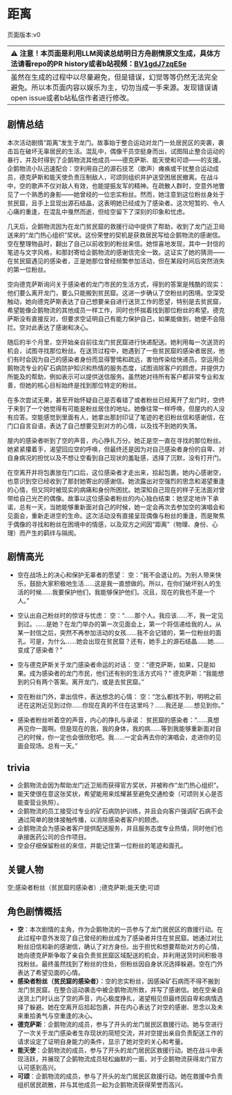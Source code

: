 # 距离
页面版本:v0
 

| :warning: 注意！本页面是利用LLM阅读总结明日方舟剧情原文生成，具体方法请看repo的PR history或者b站视频：[BV1gdJ7zqESe](https://www.bilibili.com/video/BV1gdJ7zqESe/)         |
|:----------------------------|
| 虽然在生成的过程中以尽量避免，但是错误，幻觉等等仍然无法完全避免。所以本页面内容以娱乐为主，切勿当成一手来源。发现错误请open issue或者b站私信作者进行修改。|



## 剧情总结
本次活动剧情“距离”发生于龙门。故事始于整合运动对龙门一处居民区的突袭，袭击旨在破坏无辜居民的生活。混乱中，偶像干员空挺身而出，试图阻止整合运动的暴行，并及时得到了企鹅物流其他成员——德克萨斯、能天使和可颂——的支援。企鹅物流小队迅速配合：空利用自己的源石技艺（歌声）瘫痪或干扰整合运动成员，德克萨斯和能天使负责压制敌人，可颂则组织并护送受困居民撤离。在战斗中，空的歌声不仅对敌人有效，也能提振友军的精神。在疏散人群时，空意外地瞥见了一个熟悉的身影——她曾经的一位忠实粉丝。然而，她注意到这位粉丝身处于贫民窟，且手上显现出源石结晶，这表明她已经成为了感染者。这次短暂的、令人心痛的重逢，在混乱中戛然而逝，但给空留下了深刻的印象和忧虑。

几天后，企鹅物流因为在龙门贫民窟的救援行动中提供了帮助，收到了龙门近卫局送来的“龙门热心组织”奖状。这份荣誉的契机是获救居民写给企鹅物流的感谢信。空在整理物品时，翻出了自己以前收到的粉丝来信。她惊喜地发现，其中一封信的笔迹与文字风格，和那封寄给企鹅物流的感谢信完全一致。这证实了她的猜测——在贫民窟遇见的感染者，正是她那位曾经频繁参加活动，但在某段时间后突然消失的第一位粉丝。

空向德克萨斯询问关于感染者的龙门市民的生活方式，得到的答案是残酷的现实：他们要么离开龙门，要么只能搬到贫民窟。这进一步确认了空粉丝的困境。空深受触动，她向德克萨斯表达了自己想要亲自进行送货工作的愿望，特别是去贫民窟，希望能像企鹅物流的其他成员一样工作，同时也怀揣着找到那位粉丝的希望。德克萨斯没有直接反对，但要求空证明自己有能力保护自己，如果能做到，她便不会阻拦。空对此表达了感谢和决心。

随后的半个月里，空开始亲自前往龙门贫民窟进行快递配送。她利用每一次送货的机会，试图寻找那位粉丝。在送货过程中，她遇到了一些贫民窟的感染者居民，他们有时会因为自己的感染者身份而显得警惕和疏远，害怕传染给快递员。空运用企鹅物流专业的矿石病防护知识和热情的服务态度，试图消除客户的顾虑，并提供力所能及的帮助，例如表示可以提供送信服务。虽然她对待所有客户都非常专业和友善，但她的核心目标始终是找到那位特定的粉丝。

在多次尝试无果，甚至开始怀疑自己是否看错了或者粉丝已经离开了龙门时，空终于来到了一个她觉得有可能是粉丝居住的地址。她像往常一样呼唤，但屋内的人没有应答。空能感觉到里面有人，她拿出那封印证了笔迹的老旧粉丝信和感谢信，在门口自言自语，表达了自己想要见到对方的心情，以及找不到她的失落。

屋内的感染者听到了空的声音，内心挣扎万分。她正是空一直在寻找的那位粉丝。她紧紧攥着手，渴望回应空的呼唤，但最终还是因为对自己感染者身份的自卑、对自身病况的担忧以及不想让空看到自己现状的羞耻感，选择了沉默，没有打开门。

在空离开并将包裹放在门口后，这位感染者才走出来，拾起包裹。她内心感谢空，也意识到空已经收到了那封她寄出的感谢信。她流露出对空强烈的思念和渴望重逢的心情，但又同时被现实的病痛和身份所困扰。她深知自己现在的样子无法面对曾带给自己光芒的偶像。故事以这位感染者粉丝的内心独白结束：她坚定地许下承诺，总有一天，当她能够重新面对自己的时候，她一定会再次去参加空的演唱会和见面会，重新走进空的生命。这次活动没有直接呈现偶像与粉丝的重逢，而是聚焦于偶像的寻找和粉丝在困境中的情感，以及双方之间因“距离”（物理、身份、心理）而产生的羁绊与隔阂。
## 剧情高光
- 空在战场上的决心和保护无辜者的愿望：
空：“我不会退让的。为别人带来快乐，鼓励大家积极地生活......这是我一直想做的。所以，在你们破坏别人的生活的时候......我要保护他们，我能够保护他们。况且，现在的我也不是一个人。”

- 空认出自己粉丝时的惊讶与忧虑：
空：“......那个人。我应该......不，我一定见到过。......是她？在龙门举办的第一次见面会上，第一个将信递给我的人。从某一封信之后，突然不再参加活动的女孩......我不会记错的，第一位粉丝的面孔。可是，为什么......她会出现在贫民窟？还有，她手上的源石结晶......她......变成了感染者？”

- 空与德克萨斯关于龙门感染者命运的对话：
空：“德克萨斯，如果，只是如果。成为感染者的龙门市民，他们还有别的生活方式吗？”
德克萨斯：“我能想到的只有两个答案。离开龙门，或是去贫民窟。”

- 空在粉丝门外，拿出信件，表达想念的心情：
空：“怎么都找不到，明明之前还在这附近见到过你......你现在真的不住在这里吗？......我还是......想见到你。”

- 感染者粉丝听着空的声音，内心的挣扎与承诺：
贫民窟的感染者：“......真想再见你一面啊。但是现在的我，我的身体，我的病......等到我能够重新面对自己的时候，你一定也会很欣慰吧。我......一定会再去你的演唱会，走进你的见面会现场。总有一天。”
## trivia
- 企鹅物流会因为帮助龙门近卫局而获得官方奖状，并被称作“龙门热心组织”。
- 能天使很在意这张奖状，希望能用来炫耀甚至避免交通检查（可颂则关心是否能查营业执照）。
- 企鹅物流的员工接受过专业的矿石病防护训练，并且会向客户强调矿石病不会通过简单的肢体接触传播，以消除感染者客户的顾虑。
- 企鹅物流会为感染者客户提供配送服务，并且服务态度专业热情，同时他们也承接医药公司的合作项目。
- 空会仔细保留粉丝的来信，并能记住第一位粉丝的笔迹和面孔。
## 关键人物
空;感染者粉丝（贫民窟的感染者）;德克萨斯;能天使;可颂
## 角色剧情概括
-   **空**：本次剧情的主角，作为企鹅物流的一员参与了龙门居民区的救援行动。在此过程中意外发现了自己曾经的粉丝成为了感染者并住在贫民窟。她通过对比粉丝旧信和新的感谢信，确认了对方身份。出于担忧和想要帮助对方的心情，她向德克萨斯争取了亲自负责贫民窟区域配送的机会，并利用送货时间积极寻找粉丝。最终虽然找到了粉丝的住处，但粉丝因自身状况选择躲避。空在门外表达了希望见面的心情。
-   **感染者粉丝（贫民窟的感染者）**：空的忠实粉丝，因感染矿石病而不得不搬到龙门贫民窟。在整合运动袭击中被企鹅物流所救，并写了感谢信。她在空亲自送货上门时认出了空的声音，内心极度挣扎，渴望相见但最终因自卑和病情选择了躲避。她在空离开后拾起包裹，并在内心表达了对空的感谢、思念以及未来重拾勇气与空重逢的决心。
-   **德克萨斯**：企鹅物流的成员，参与了开头的龙门居民区救援行动。她与空进行了一次关于龙门感染者生存现状的简短交流，并对空提出亲自负责配送工作的请求设定了证明自身能力的条件，显示了她对空的关心和考量。
-   **能天使**：企鹅物流的成员，参与了开头的龙门居民区救援行动。她在战斗中表现活跃，并展现了企鹅物流成员轻松幽默的一面，对于企鹅物流获得龙门官方认可感到高兴。
-   **可颂**：企鹅物流的成员，参与了开头的龙门居民区救援行动。她在救援中负责组织居民疏散，并与其他成员一起为企鹅物流获得荣誉而高兴。